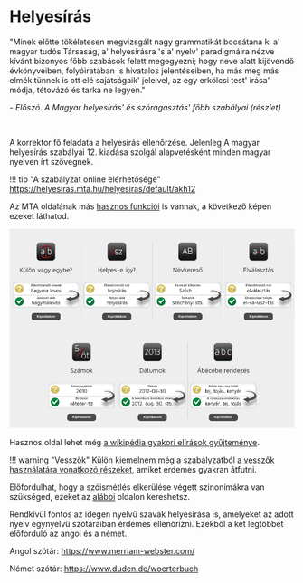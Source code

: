 # Helyesírás

"Minek előtte tökéletesen megvizsgált nagy grammatikát bocsátana ki a' magyar tudós Társaság, a' helyesírásra 's a' nyelv' paradigmáira nézve kívánt bizonyos főbb szabások felett megegyezni; hogy neve alatt kijövendő évkönyveiben, folyóiratában 's hivatalos jelentéseiben, ha más meg más elmék tünnek is ott elé sajátságaik' jeleivel, az egy erkölcsi test' irása' módja, tétovázó és tarka ne legyen."

\- *Előszó. A Magyar helyesírás' és szóragasztás' főbb szabályai (részlet)*

<br>

A korrektor fő feladata a helyesírás ellenőrzése. Jelenleg A magyar helyesírás szabályai 12. kiadása szolgál alapvetésként minden magyar nyelven írt szövegnek.

!!! tip "A szabályzat online elérhetősége"
    https://helyesiras.mta.hu/helyesiras/default/akh12

Az MTA oldalának más [hasznos funkciói](https://helyesiras.mta.hu/helyesiras/default/index) is vannak, a következő képen ezeket láthatod.

![](img/mta-tools.png)

Hasznos oldal lehet még [a wikipédia gyakori elírások gyűjteménye](https://hu.wikipedia.org/wiki/Wikip%C3%A9dia:Helyes%C3%ADr%C3%A1s/Gyakori_el%C3%ADr%C3%A1sok_list%C3%A1ja).

!!! warning "Vesszők"
    Külön kiemelném még a szabályzatból [a vesszők használatára vonatkozó részeket](https://helyesiras.mta.hu/helyesiras/default/akh12#F9_3), amiket érdemes gyakran átfutni.

Előfordulhat, hogy a szóismétlés elkerülése végett szinonímákra van szükséged, ezeket az [alábbi](https://szinonimaszotar.hu/) oldalon kereshetsz.

Rendkívül fontos az idegen nyelvű szavak helyesírása is, amelyeket az adott nyelv egynyelvű szótáraiban érdemes ellenőrizni. Ezekből a két legtöbbet előforduló az angol és a német.

Angol szótár: https://www.merriam-webster.com/

Német szótár: https://www.duden.de/woerterbuch

